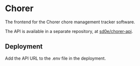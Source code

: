 # Chorer

The frontend for the Chorer chore management tracker software.

The API is available in a separate repository, at [sd0e/chorer-api](https://github.com/sd0e/chorer-api).

## Deployment

Add the API URL to the .env file in the deployment.
